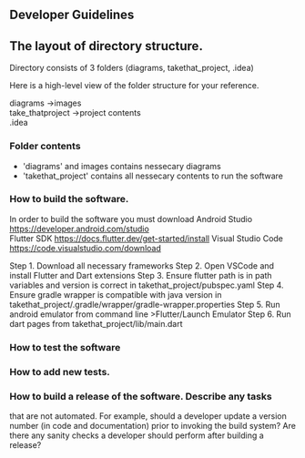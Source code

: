## Developer Guidelines

## The layout of directory structure.
Directory consists of 3 folders (diagrams, takethat_project, .idea)
  
Here is a high-level view of the folder structure for your reference.
  
diagrams
  ->images  
take_thatproject
  ->project contents  
.idea

### Folder contents
- 'diagrams' and images contains nessecary diagrams
- 'takethat_project' contains all nessecary contents to run the software
  
### How to build the software.
In order to build the software you must download 
Android Studio https://developer.android.com/studio  
Flutter SDK https://docs.flutter.dev/get-started/install
Visual Studio Code https://code.visualstudio.com/download

Step 1. Download all necessary frameworks
Step 2. Open VSCode and install Flutter and Dart extensions
Step 3. Ensure flutter path is in path variables and version is correct in takethat_project/pubspec.yaml
Step 4. Ensure gradle wrapper is compatible with java version in takethat_project/.gradle/wrapper/gradle-wrapper.properties
Step 5. Run android emulator from command line >Flutter/Launch Emulator
Step 6. Run dart pages from takethat_project/lib/main.dart

### How to test the software

### How to add new tests.

### How to build a release of the software. Describe any tasks
that are not automated. For example, should a developer
update a version number (in code and documentation) prior
to invoking the build system? Are there any sanity checks a
developer should perform after building a release?

